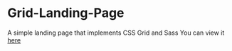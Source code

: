 # Grid-Landing-Page
A simple landing page that implements CSS Grid and Sass
You can view it [here](https://codepen.io/bonge-ian/full/zYYOYRK)
